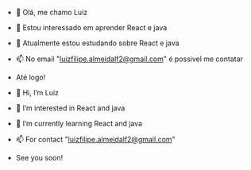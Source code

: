 
- 👋 Olá, me chamo Luiz 
- 👀 Estou interessado em aprender React e java
- 🌱 Atualmente estou estudando sobre React e java
- 📫 No email "luizfilipe.almeidalf2@gmail.com" é possivel me contatar
- Até logo!



- 👋 Hi, I’m Luiz
- 👀 I’m interested in React and java
- 🌱 I’m currently learning React and java
- 📫 For contact "luizfilipe.almeidalf2@gmail.com"
- See you soon!
